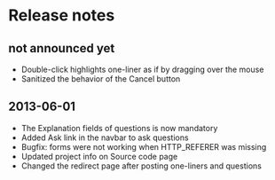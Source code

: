 Release notes
=============

not announced yet
-----------------
* Double-click highlights one-liner as if by dragging over the mouse
* Sanitized the behavior of the Cancel button


2013-06-01
----------
* The Explanation fields of questions is now mandatory
* Added Ask link in the navbar to ask questions
* Bugfix: forms were not working when HTTP_REFERER was missing
* Updated project info on Source code page
* Changed the redirect page after posting one-liners and questions
